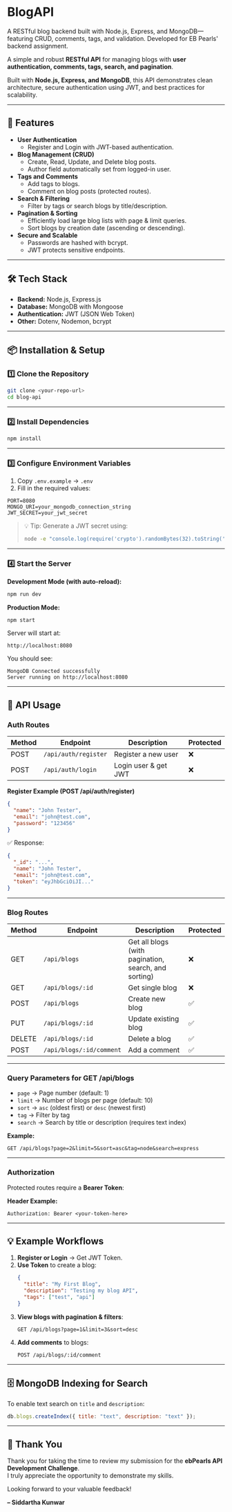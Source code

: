 # BlogAPI
A RESTful blog backend built with Node.js, Express, and MongoDB—featuring CRUD, comments, tags, and validation. Developed for EB Pearls' backend assignment.

A simple and robust **RESTful API** for managing blogs with **user authentication, comments, tags, search, and pagination**.  

Built with **Node.js, Express, and MongoDB**, this API demonstrates clean architecture, secure authentication using JWT, and best practices for scalability.  

---

## 🚀 Features

- **User Authentication**
  - Register and Login with JWT-based authentication.
- **Blog Management (CRUD)**
  - Create, Read, Update, and Delete blog posts.
  - Author field automatically set from logged-in user.
- **Tags and Comments**
  - Add tags to blogs.
  - Comment on blog posts (protected routes).
- **Search & Filtering**
  - Filter by tags or search blogs by title/description.
- **Pagination & Sorting**
  - Efficiently load large blog lists with page & limit queries.
  - Sort blogs by creation date (ascending or descending).
- **Secure and Scalable**
  - Passwords are hashed with bcrypt.
  - JWT protects sensitive endpoints.

---

## 🛠️ Tech Stack

- **Backend:** Node.js, Express.js
- **Database:** MongoDB with Mongoose
- **Authentication:** JWT (JSON Web Token)
- **Other:** Dotenv, Nodemon, bcrypt

---

## 📦 Installation & Setup

### 1️⃣ Clone the Repository

```bash
git clone <your-repo-url>
cd blog-api
```

---

### 2️⃣ Install Dependencies

```bash
npm install
```

---

### 3️⃣ Configure Environment Variables

1. Copy `.env.example` → `.env`  
2. Fill in the required values:

```env
PORT=8080
MONGO_URI=your_mongodb_connection_string
JWT_SECRET=your_jwt_secret
```

> 💡 Tip: Generate a JWT secret using:
> ```bash
> node -e "console.log(require('crypto').randomBytes(32).toString('hex'))"
> ```

---

### 4️⃣ Start the Server

**Development Mode (with auto-reload):**
```bash
npm run dev
```

**Production Mode:**
```bash
npm start
```

Server will start at:  
```
http://localhost:8080
```

You should see:
```
MongoDB Connected successfully
Server running on http://localhost:8080
```

---

## 📖 API Usage

### Auth Routes
| Method | Endpoint               | Description          | Protected |
|--------|------------------------|---------------------|-----------|
| POST   | `/api/auth/register`    | Register a new user | ❌        |
| POST   | `/api/auth/login`       | Login user & get JWT| ❌        |

**Register Example (POST /api/auth/register)**

```json
{
  "name": "John Tester",
  "email": "john@test.com",
  "password": "123456"
}
```

✅ Response:
```json
{
  "_id": "...",
  "name": "John Tester",
  "email": "john@test.com",
  "token": "eyJhbGciOiJI..."
}
```

---

### Blog Routes
| Method | Endpoint           | Description                 | Protected |
|--------|-------------------|----------------------------|-----------|
| GET    | `/api/blogs`       | Get all blogs (with pagination, search, and sorting) | ❌ |
| GET    | `/api/blogs/:id`   | Get single blog            | ❌        |
| POST   | `/api/blogs`       | Create new blog            | ✅        |
| PUT    | `/api/blogs/:id`   | Update existing blog       | ✅        |
| DELETE | `/api/blogs/:id`   | Delete a blog              | ✅        |
| POST   | `/api/blogs/:id/comment` | Add a comment        | ✅        |

---

### Query Parameters for GET /api/blogs

- `page` → Page number (default: 1)
- `limit` → Number of blogs per page (default: 10)
- `sort` → `asc` (oldest first) or `desc` (newest first)
- `tag` → Filter by tag
- `search` → Search by title or description (requires text index)

**Example:**
```
GET /api/blogs?page=2&limit=5&sort=asc&tag=node&search=express
```

---

### Authorization

Protected routes require a **Bearer Token**:

**Header Example:**
```
Authorization: Bearer <your-token-here>
```

---

## 💡 Example Workflows

1. **Register or Login** → Get JWT Token.  
2. **Use Token** to create a blog:  
   ```json
   {
     "title": "My First Blog",
     "description": "Testing my blog API",
     "tags": ["test", "api"]
   }
   ```
3. **View blogs with pagination & filters**:  
   ```
   GET /api/blogs?page=1&limit=3&sort=desc
   ```
4. **Add comments** to blogs:
   ```
   POST /api/blogs/:id/comment
   ```

---

## 🗄️ MongoDB Indexing for Search

To enable text search on `title` and `description`:

```js
db.blogs.createIndex({ title: "text", description: "text" });
```

---

## 🙏 Thank You

Thank you for taking the time to review my submission for the **ebPearls API Development Challenge**.  
I truly appreciate the opportunity to demonstrate my skills.  

Looking forward to your valuable feedback!  

**– Siddartha Kunwar**